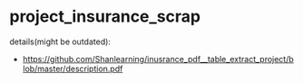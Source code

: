 # project_insurance_scrap

details(might be outdated): 

+ https://github.com/Shanlearning/inusrance_pdf__table_extract_project/blob/master/description.pdf
